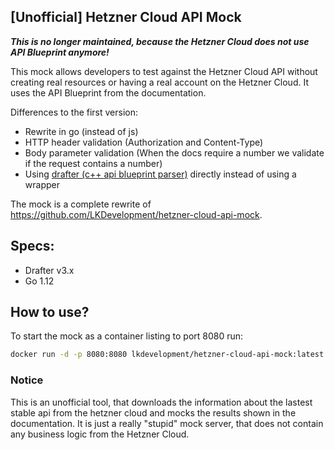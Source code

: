## [Unofficial] Hetzner Cloud API Mock

***This is no longer maintained, because the Hetzner Cloud does not use API Blueprint anymore!***

This mock allows developers to test against the Hetzner Cloud API without creating real resources or having a real account on the Hetzner Cloud. 
It uses the API Blueprint from the documentation.

Differences to the first version:
- Rewrite in go (instead of js)
- HTTP header validation (Authorization and Content-Type)
- Body parameter validation (When the docs require a number we validate if the request contains a number)
- Using [drafter (c++ api blueprint parser)](https://github.com/apiaryio/drafter) directly instead of using a wrapper

The mock is a complete rewrite of https://github.com/LKDevelopment/hetzner-cloud-api-mock. 

## Specs:
- Drafter v3.x 
- Go 1.12

## How to use?
To start the mock as a container listing to port 8080 run:
```bash
docker run -d -p 8080:8080 lkdevelopment/hetzner-cloud-api-mock:latest
```

### Notice
This is an unofficial tool, that downloads the information about the lastest stable api from the hetzner cloud and mocks the results shown in the documentation. It is just a really "stupid" mock server, that does not contain any business logic from the Hetzner Cloud.

